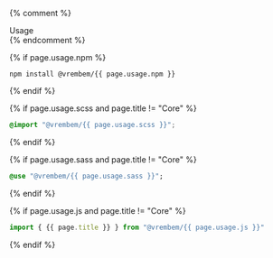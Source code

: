 <div class="type" markdown="1">

{% comment %}
<div class="flag">
  <span>Usage</span>
</div>
{% endcomment %}

{% if page.usage.npm %}
```
npm install @vrembem/{{ page.usage.npm }}
```
{% endif %}

{% if page.usage.scss and page.title != "Core" %}
```scss
@import "@vrembem/{{ page.usage.scss }}";
```
{% endif %}

{% if page.usage.sass and page.title != "Core" %}
```sass
@use "@vrembem/{{ page.usage.sass }}";
```
{% endif %}

{% if page.usage.js and page.title != "Core" %}
```js
import { {{ page.title }} } from "@vrembem/{{ page.usage.js }}"
```
{% endif %}

</div>
